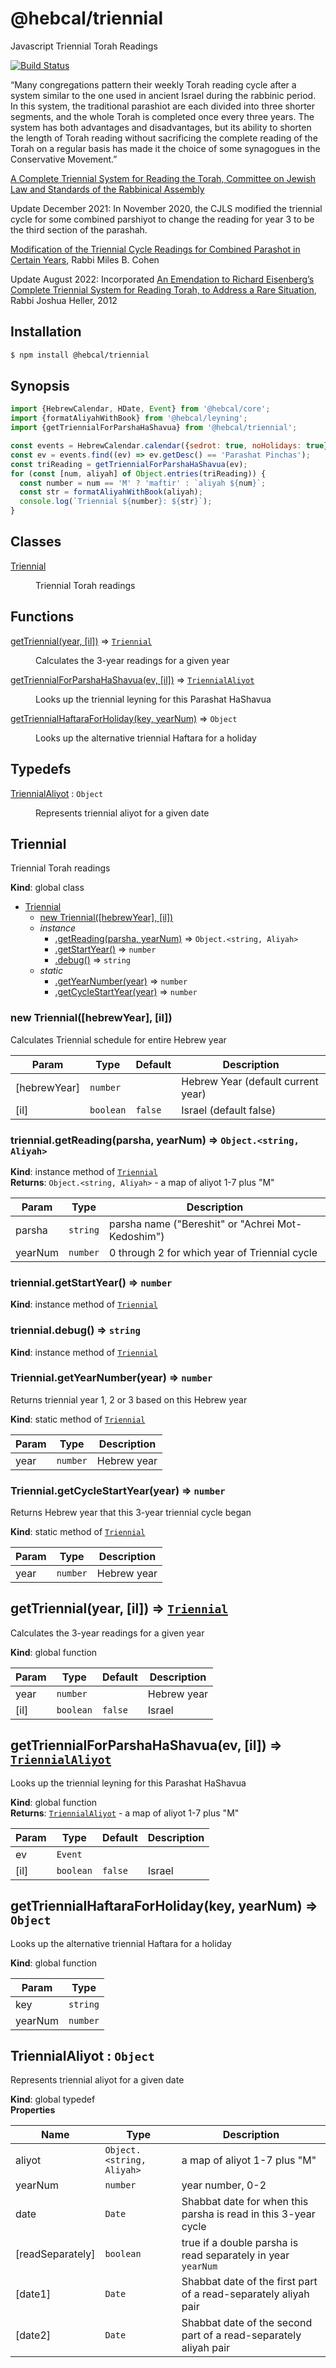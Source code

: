 # @hebcal/triennial
Javascript Triennial Torah Readings

[![Build Status](https://github.com/hebcal/hebcal-triennial/actions/workflows/node.js.yml/badge.svg)](https://github.com/hebcal/hebcal-triennial/actions/workflows/node.js.yml)

“Many congregations pattern their weekly Torah reading cycle after a system
similar to the one used in ancient Israel during the rabbinic period. In
this system, the traditional parashiot are each divided into three shorter
segments, and the whole Torah is completed once every three years. The
system has both advantages and disadvantages, but its ability to shorten
the length of Torah reading without sacrificing the complete reading of the
Torah on a regular basis has made it the choice of some synagogues in the
Conservative Movement.”

[A Complete Triennial System for Reading the Torah, Committee on Jewish Law and Standards of the Rabbinical Assembly](https://www.rabbinicalassembly.org/sites/default/files/public/halakhah/teshuvot/19861990/eisenberg_triennial.pdf)

Update December 2021: In November 2020, the CJLS modified the triennial
cycle for some combined parshiyot to change the reading for year 3 to be
the third section of the parashah.

[Modification of the Triennial Cycle Readings for Combined Parashot in Certain Years](https://www.rabbinicalassembly.org/sites/default/files/2021-09/cohen-triennial.pdf), Rabbi Miles B. Cohen

Update August 2022: Incorporated [An Emendation to Richard Eisenberg’s Complete Triennial System for Reading Torah, to Address a Rare Situation](https://www.rabbinicalassembly.org/sites/default/files/public/halakhah/teshuvot/2011-2020/heller-triennial-emendation.pdf), Rabbi Joshua Heller, 2012

## Installation
```bash
$ npm install @hebcal/triennial
```

## Synopsis
```javascript
import {HebrewCalendar, HDate, Event} from '@hebcal/core';
import {formatAliyahWithBook} from '@hebcal/leyning';
import {getTriennialForParshaHaShavua} from '@hebcal/triennial';

const events = HebrewCalendar.calendar({sedrot: true, noHolidays: true});
const ev = events.find((ev) => ev.getDesc() == 'Parashat Pinchas');
const triReading = getTriennialForParshaHaShavua(ev);
for (const [num, aliyah] of Object.entries(triReading)) {
  const number = num == 'M' ? 'maftir' : `aliyah ${num}`;
  const str = formatAliyahWithBook(aliyah);
  console.log(`Triennial ${number}: ${str}`);
}
```

## Classes

<dl>
<dt><a href="#Triennial">Triennial</a></dt>
<dd><p>Triennial Torah readings</p>
</dd>
</dl>

## Functions

<dl>
<dt><a href="#getTriennial">getTriennial(year, [il])</a> ⇒ <code><a href="#Triennial">Triennial</a></code></dt>
<dd><p>Calculates the 3-year readings for a given year</p>
</dd>
<dt><a href="#getTriennialForParshaHaShavua">getTriennialForParshaHaShavua(ev, [il])</a> ⇒ <code><a href="#TriennialAliyot">TriennialAliyot</a></code></dt>
<dd><p>Looks up the triennial leyning for this Parashat HaShavua</p>
</dd>
<dt><a href="#getTriennialHaftaraForHoliday">getTriennialHaftaraForHoliday(key, yearNum)</a> ⇒ <code>Object</code></dt>
<dd><p>Looks up the alternative triennial Haftara for a holiday</p>
</dd>
</dl>

## Typedefs

<dl>
<dt><a href="#TriennialAliyot">TriennialAliyot</a> : <code>Object</code></dt>
<dd><p>Represents triennial aliyot for a given date</p>
</dd>
</dl>

<a name="Triennial"></a>

## Triennial
Triennial Torah readings

**Kind**: global class  

* [Triennial](#Triennial)
    * [new Triennial([hebrewYear], [il])](#new_Triennial_new)
    * _instance_
        * [.getReading(parsha, yearNum)](#Triennial+getReading) ⇒ <code>Object.&lt;string, Aliyah&gt;</code>
        * [.getStartYear()](#Triennial+getStartYear) ⇒ <code>number</code>
        * [.debug()](#Triennial+debug) ⇒ <code>string</code>
    * _static_
        * [.getYearNumber(year)](#Triennial.getYearNumber) ⇒ <code>number</code>
        * [.getCycleStartYear(year)](#Triennial.getCycleStartYear) ⇒ <code>number</code>

<a name="new_Triennial_new"></a>

### new Triennial([hebrewYear], [il])
Calculates Triennial schedule for entire Hebrew year


| Param | Type | Default | Description |
| --- | --- | --- | --- |
| [hebrewYear] | <code>number</code> |  | Hebrew Year (default current year) |
| [il] | <code>boolean</code> | <code>false</code> | Israel (default false) |

<a name="Triennial+getReading"></a>

### triennial.getReading(parsha, yearNum) ⇒ <code>Object.&lt;string, Aliyah&gt;</code>
**Kind**: instance method of [<code>Triennial</code>](#Triennial)  
**Returns**: <code>Object.&lt;string, Aliyah&gt;</code> - a map of aliyot 1-7 plus "M"  

| Param | Type | Description |
| --- | --- | --- |
| parsha | <code>string</code> | parsha name ("Bereshit" or "Achrei Mot-Kedoshim") |
| yearNum | <code>number</code> | 0 through 2 for which year of Triennial cycle |

<a name="Triennial+getStartYear"></a>

### triennial.getStartYear() ⇒ <code>number</code>
**Kind**: instance method of [<code>Triennial</code>](#Triennial)  
<a name="Triennial+debug"></a>

### triennial.debug() ⇒ <code>string</code>
**Kind**: instance method of [<code>Triennial</code>](#Triennial)  
<a name="Triennial.getYearNumber"></a>

### Triennial.getYearNumber(year) ⇒ <code>number</code>
Returns triennial year 1, 2 or 3 based on this Hebrew year

**Kind**: static method of [<code>Triennial</code>](#Triennial)  

| Param | Type | Description |
| --- | --- | --- |
| year | <code>number</code> | Hebrew year |

<a name="Triennial.getCycleStartYear"></a>

### Triennial.getCycleStartYear(year) ⇒ <code>number</code>
Returns Hebrew year that this 3-year triennial cycle began

**Kind**: static method of [<code>Triennial</code>](#Triennial)  

| Param | Type | Description |
| --- | --- | --- |
| year | <code>number</code> | Hebrew year |

<a name="getTriennial"></a>

## getTriennial(year, [il]) ⇒ [<code>Triennial</code>](#Triennial)
Calculates the 3-year readings for a given year

**Kind**: global function  

| Param | Type | Default | Description |
| --- | --- | --- | --- |
| year | <code>number</code> |  | Hebrew year |
| [il] | <code>boolean</code> | <code>false</code> | Israel |

<a name="getTriennialForParshaHaShavua"></a>

## getTriennialForParshaHaShavua(ev, [il]) ⇒ [<code>TriennialAliyot</code>](#TriennialAliyot)
Looks up the triennial leyning for this Parashat HaShavua

**Kind**: global function  
**Returns**: [<code>TriennialAliyot</code>](#TriennialAliyot) - a map of aliyot 1-7 plus "M"  

| Param | Type | Default | Description |
| --- | --- | --- | --- |
| ev | <code>Event</code> |  |  |
| [il] | <code>boolean</code> | <code>false</code> | Israel |

<a name="getTriennialHaftaraForHoliday"></a>

## getTriennialHaftaraForHoliday(key, yearNum) ⇒ <code>Object</code>
Looks up the alternative triennial Haftara for a holiday

**Kind**: global function  

| Param | Type |
| --- | --- |
| key | <code>string</code> | 
| yearNum | <code>number</code> | 

<a name="TriennialAliyot"></a>

## TriennialAliyot : <code>Object</code>
Represents triennial aliyot for a given date

**Kind**: global typedef  
**Properties**

| Name | Type | Description |
| --- | --- | --- |
| aliyot | <code>Object.&lt;string, Aliyah&gt;</code> | a map of aliyot 1-7 plus "M" |
| yearNum | <code>number</code> | year number, 0-2 |
| date | <code>Date</code> | Shabbat date for when this parsha is read in this 3-year cycle |
| [readSeparately] | <code>boolean</code> | true if a double parsha is read separately in year `yearNum` |
| [date1] | <code>Date</code> | Shabbat date of the first part of a read-separately aliyah pair |
| [date2] | <code>Date</code> | Shabbat date of the second part of a read-separately aliyah pair |

